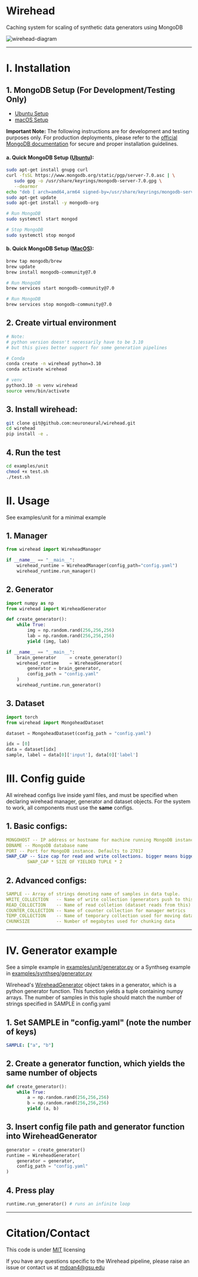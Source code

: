 # Wirehead #

Caching system for scaling of synthetic data generators using MongoDB

![wirehead-diagram](assets/training-diagram.png)

---

# I. Installation 

## 1. MongoDB Setup (For Development/Testing Only)

- [Ubuntu Setup](#a-quick-mongodb-setup-ubuntu)
- [macOS Setup](#b-quick-mongodb-setup-macos)

**Important Note:** The following instructions are for development and testing purposes only. For production deployments, please refer to the [official MongoDB documentation](https://www.mongodb.com/docs/manual/administration/install-community/) for secure and proper installation guidelines.

#### a. Quick MongoDB Setup ([Ubuntu](https://www.mongodb.com/docs/manual/tutorial/install-mongodb-on-ubuntu/)):

```bash
sudo apt-get install gnupg curl
curl -fsSL https://www.mongodb.org/static/pgp/server-7.0.asc | \
   sudo gpg -o /usr/share/keyrings/mongodb-server-7.0.gpg \
   --dearmor
echo "deb [ arch=amd64,arm64 signed-by=/usr/share/keyrings/mongodb-server-7.0.gpg ] https://repo.mongodb.org/apt/ubuntu jammy/mongodb-org/7.0 multiverse" | sudo tee /etc/apt/sources.list.d/mongodb-org-7.0.list
sudo apt-get update
sudo apt-get install -y mongodb-org
```

```bash
# Run MongoDB
sudo systemctl start mongod
```

```bash
# Stop MongoDB
sudo systemctl stop mongod
```

#### b. Quick MongoDB Setup ([MacOS](https://www.mongodb.com/docs/manual/tutorial/install-mongodb-on-os-x/)):

```bash
brew tap mongodb/brew
brew update
brew install mongodb-community@7.0
```

```bash
# Run MongoDB
brew services start mongodb-community@7.0
```

```bash
# Run MongoDB
brew services stop mongodb-community@7.0
```

## 2. Create virtual environment
```bash
# Note:
# python version doesn't necessarily have to be 3.10
# but this gives better support for some generation pipelines

# Conda
conda create -n wirehead python=3.10
conda activate wirehead

# venv
python3.10 -m venv wirehead 
source venv/bin/activate
```

## 3. Install wirehead:
```bash
git clone git@github.com:neuroneural/wirehead.git
cd wirehead
pip install -e .
```

## 4. Run the test
```bash
cd examples/unit
chmod +x test.sh
./test.sh
```

# II. Usage 

See examples/unit for a minimal example 

## 1. Manager
```python
from wirehead import WireheadManager

if __name__ == "__main__":
    wirehead_runtime = WireheadManager(config_path="config.yaml")
    wirehead_runtime.run_manager()
```

## 2. Generator

```python
import numpy as np
from wirehead import WireheadGenerator 

def create_generator():
    while True: 
        img = np.random.rand(256,256,256)
        lab = np.random.rand(256,256,256)
        yield (img, lab)

if __name__ == "__main__":
    brain_generator     = create_generator()
    wirehead_runtime    = WireheadGenerator(
        generator = brain_generator,
        config_path = "config.yaml" 
    )
    wirehead_runtime.run_generator()
```

## 3. Dataset
```python
import torch
from wirehead import MongoheadDataset

dataset = MongoheadDataset(config_path = "config.yaml")

idx = [0] 
data = dataset[idx]
sample, label = data[0]['input'], data[0]['label']
```

# III. Config guide

All wirehead configs live inside yaml files, and must be specified when declaring wirehead manager, generator and dataset objects. For the system to work, all components must use the __same__ configs.

## 1. Basic configs:
```yaml
MONGOHOST -- IP address or hostname for machine running MongoDB instance
DBNAME -- MongoDB database name
PORT -- Port for MongoDB instance. Defaults to 27017
SWAP_CAP -- Size cap for read and write collections. bigger means bigger cache, and less frequent swaps. The total memory used by wirehead can be calculated with:
        SWAP_CAP * SIZE OF YIELDED TUPLE * 2
```

## 2. Advanced configs:
```yaml
SAMPLE -- Array of strings denoting name of samples in data tuple. 
WRITE_COLLECTION   -- Name of write collection (generators push to this)
READ_COLLECTION    -- Name of read colletion (dataset reads from this)
COUNTER_COLLECTION -- Name of counter collection for manager metrics
TEMP_COLLECTION    -- Name of temporary collection used for moving data during swap
CHUNKSIZE          -- Number of megabytes used for chunking data
```

---

# IV. Generator example

See a simple example in [examples/unit/generator.py](examples/unit/generator.py) or a Synthseg example in [examples/synthseg/generator.py](examples/synthseg/generator.py)

Wirehead's [WireheadGenerator](https://github.com/neuroneural/wirehead/blob/main/wirehead/generator.py) object takes in a generator, which is a python generator function. This function yields a tuple containing numpy arrays. The number of samples in this tuple should match the number of strings specified in SAMPLE in config.yaml

## 1. Set SAMPLE in "config.yaml" (note the number of keys)
```yaml
SAMPLE: ["a", "b"]
```

## 2. Create a generator function, which yields the same number of objects
```python
def create_generator():
    while True: 
        a = np.random.rand(256,256,256)
        b = np.random.rand(256,256,256)
        yield (a, b)
```

## 3. Insert config file path and generator function into WireheadGenerator
```python
generator = create_generator()
runtime = WireheadGenerator(
    generator = generator,
    config_path = "config.yaml" 
)
```

## 4. Press play
```python
runtime.run_generator() # runs an infinite loop
```

---

# Citation/Contact

This code is under [MIT](https://github.com/neuroneural/wirehead/blob/main/LICENSE) licensing

If you have any questions specific to the Wirehead pipeline, please raise an issue or contact us at mdoan4@gsu.edu
